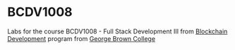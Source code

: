 # BCDV1008

Labs for the course BCDV1008 - Full Stack Development III from [Blockchain Development](https://www.georgebrown.ca/programs/blockchain-development-program-t175/) program from [George Brown College](https://www.georgebrown.ca)
